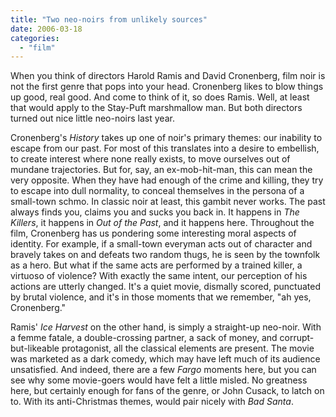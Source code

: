 ```yaml
---
title: "Two neo-noirs from unlikely sources"
date: 2006-03-18
categories: 
  - "film"
---
```


When you think of directors Harold Ramis and David Cronenberg, film noir is not the first genre that pops into your head. Cronenberg likes to blow things up good, real good. And come to think of it, so does Ramis. Well, at least that would apply to the Stay-Puft marshmallow man. But both directors turned out nice little neo-noirs last year.

Cronenberg's _History_ takes up one of noir's primary themes: our inability to escape from our past. For most of this translates into a desire to embellish, to create interest where none really exists, to move ourselves out of mundane trajectories. But for, say, an ex-mob-hit-man, this can mean the very opposite. When they have had enough of the crime and killing, they try to escape into dull normality, to conceal themselves in the persona of a small-town schmo. In classic noir at least, this gambit never works. The past always finds you, claims you and sucks you back in. It happens in _The Killers_, it happens in _Out of the Past_, and it happens here. Throughout the film, Cronenberg has us pondering some interesting moral aspects of identity. For example, if a small-town everyman acts out of character and bravely takes on and defeats two random thugs, he is seen by the townfolk as a hero. But what if the same acts are performed by a trained killer, a virtuoso of violence? With exactly the same intent, our perception of his actions are utterly changed. It's a quiet movie, dismally scored, punctuated by brutal violence, and it's in those moments that we remember, "ah yes, Cronenberg."

Ramis' _Ice Harvest_ on the other hand, is simply a straight-up neo-noir. With a femme fatale, a double-crossing partner, a sack of money, and corrupt-but-likeable protagonist, all the classical elements are present. The movie was marketed as a dark comedy, which may have left much of its audience unsatisfied. And indeed, there are a few _Fargo_ moments here, but you can see why some movie-goers would have felt a little misled. No greatness here, but certainly enough for fans of the genre, or John Cusack, to latch on to. With its anti-Christmas themes, would pair nicely with _Bad Santa_.
